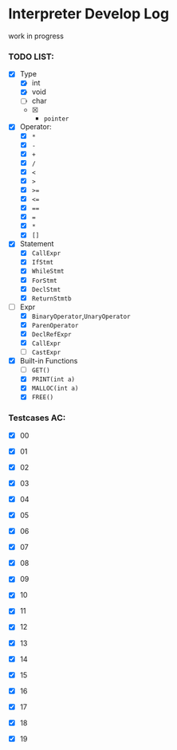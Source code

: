 #  Interpreter Develop Log

work in progress

### TODO LIST:

+ [x] Type
  + [x] int
  + [x] void
  + [ ] char
  + [x] * `pointer`

+ [x] Operator:
  + [x]  `*`
  + [x]  `-`
  + [x]  `+`
  + [x]  `/`
  + [x]  `<`
  + [x]  `>`
  + [x]  `>=`
  + [x]  `<=`
  + [x]  `==`
  + [x]  `=`
  + [x]  `*` 
  + [x]  `[]`
+ [x] Statement
  + [x] `CallExpr`
  + [x] `IfStmt`
  + [x] `WhileStmt`
  + [x] `ForStmt`
  + [x] `DeclStmt`
  + [x] `ReturnStmtb`
+ [ ] Expr
  + [x] `BinaryOperator`,`UnaryOperator`
  + [x] `ParenOperator`
  + [x] `DeclRefExpr`
  + [x] `CallExpr`
  + [ ] `CastExpr`
+ [x] Built-in Functions
  + [ ] `GET()`
  + [x] `PRINT(int a)`
  + [x] `MALLOC(int a)`
  + [x] `FREE()`

### Testcases AC:

+ [x] 00
+ [x] 01
+ [x] 02
+ [x] 03
+ [x] 04
+ [x] 05
+ [x] 06
+ [x] 07
+ [x] 08
+ [x] 09
+ [x] 10
+ [x] 11
+ [x] 12
+ [x] 13
+ [x] 14
+ [x] 15
+ [x] 16
+ [x] 17
+ [x] 18
+ [x] 19

